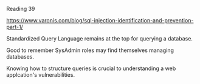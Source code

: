 Reading 39

https://www.varonis.com/blog/sql-injection-identification-and-prevention-part-1/

Standardized Query Language remains at the top for querying a database.

Good to remember SysAdmin roles may find themselves managing databases.

Knowing how to structure queries is crucial to understanding a web applcation's vulnerabilities. 
